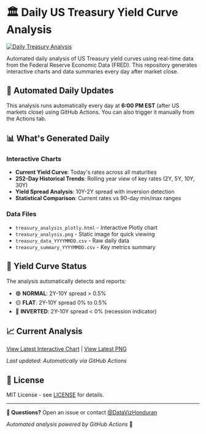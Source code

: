 # 🏛️ Daily US Treasury Yield Curve Analysis

[![Daily Treasury Analysis](https://github.com/DataVizHonduran/treasury-analysis/actions/workflows/daily-treasury.yml/badge.svg)](https://github.com/DataVizHonduran/treasury-analysis/actions/workflows/daily-treasury.yml)

Automated daily analysis of US Treasury yield curves using real-time data from the Federal Reserve Economic Data (FRED). This repository generates interactive charts and data summaries every day after market close.

## 🔄 Automated Daily Updates

This analysis runs automatically every day at **6:00 PM EST** (after US markets close) using GitHub Actions. You can also trigger it manually from the Actions tab.

## 📊 What's Generated Daily

### Interactive Charts
- **Current Yield Curve**: Today's rates across all maturities
- **252-Day Historical Trends**: Rolling year view of key rates (2Y, 5Y, 10Y, 30Y)
- **Yield Spread Analysis**: 10Y-2Y spread with inversion detection
- **Statistical Comparison**: Current rates vs 90-day min/max ranges

### Data Files
- `treasury_analysis_plotly.html` - Interactive Plotly chart
- `treasury_analysis.png` - Static image for quick viewing
- `treasury_data_YYYYMMDD.csv` - Raw daily data
- `treasury_summary_YYYYMMDD.csv` - Key metrics summary

## 🚨 Yield Curve Status

The analysis automatically detects and reports:
- 🟢 **NORMAL**: 2Y-10Y spread > 0.5%
- 🟡 **FLAT**: 2Y-10Y spread 0% to 0.5%
- 🔴 **INVERTED**: 2Y-10Y spread < 0% (recession indicator)

## 📈 Current Analysis

[View Latest Interactive Chart](treasury_analysis_plotly.html) | [View Latest PNG](treasury_analysis.png)

*Last updated: Automatically via GitHub Actions*

## 📜 License

MIT License - see [LICENSE](LICENSE) for details.

---

**📧 Questions?** Open an issue or contact [@DataVizHonduran](https://github.com/DataVizHonduran)

*Automated analysis powered by GitHub Actions* 🤖

